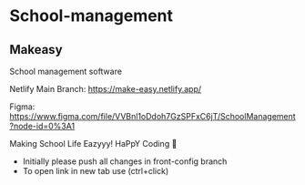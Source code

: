 # School-management
## Makeasy
School management software

Netlify Main Branch: https://make-easy.netlify.app/

Figma: https://www.figma.com/file/VVBnl1oDdoh7GzSPFxC6jT/SchoolManagement?node-id=0%3A1

Making School Life Eazyyy! 
HaPpY Coding 🤗

* Initially please push all changes in front-config branch
* To open link in new tab use (ctrl+click)
